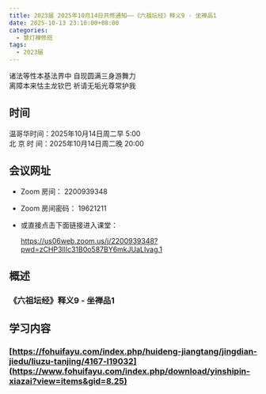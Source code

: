 ```yaml
---
title: 2023届 2025年10月14日共修通知——《六祖坛经》释义9 - 坐禅品1
date: 2025-10-13 23:10:00+08:00
categories:
  - 慧灯禅修班
tags:
  - 2023届
---
```

诸法等性本基法界中 自现圆满三身游舞力\
离障本来怙主龙钦巴 祈请无垢光尊常护我

## 时间

温哥华时间：2025年10月14日周二早 5:00\
北 京 时 间：2025年10月14日周二晚 20:00

## 会议网址

* Zoom 房间： 2200939348[](https://us02web.zoom.us/j/7672270786?pwd=bjRzNVpOT0g1cWF3WWVqVE1PZzlWZz09)
* Zoom 房间密码： 19621211
* 或直接点击下面链接进入课堂：

  https://us06web.zoom.us/j/2200939348?pwd=zCHP3llIc31B0o587BY6mkJUaLIvag.1 

## 概述

### 《六祖坛经》释义9 - 坐禅品1

## 学习内容

### [https://fohuifayu.com/index.php/huideng-jiangtang/jingdian-jiedu/liuzu-tanjing/4167-l19032](https://www.fohuifayu.com/index.php/download/yinshipin-xiazai?view=items&gid=8.25)
